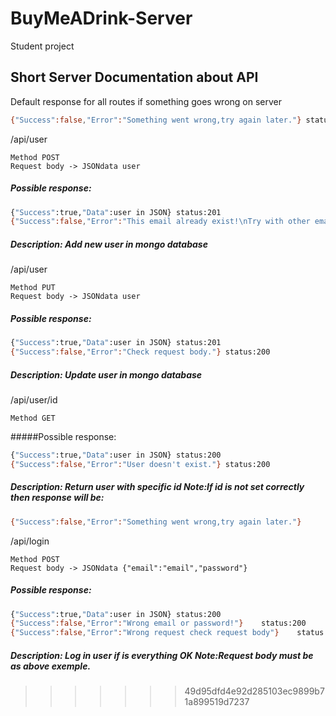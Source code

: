 # BuyMeADrink-Server

Student project

## Short Server Documentation about API


Default response for all routes if something goes wrong on server
```sh
{"Success":false,"Error":"Something went wrong,try again later."} status:500
```

/api/user

	Method POST
	Request body -> JSONdata user
    
##### Possible response: 
    
```sh
{"Success":true,"Data":user in JSON} status:201 
{"Success":false,"Error":"This email already exist!\nTry with other email."}	status:200
```
##### Description: Add new user in mongo database

/api/user

	Method PUT
	Request body -> JSONdata user
	
##### Possible response: 
```sh
{"Success":true,"Data":user in JSON} status:201
{"Success":false,"Error":"Check request body."} status:200
```		
##### Description: Update user in mongo database

/api/user/id

	Method GET
	
#####Possible response: 
```sh    
{"Success":true,"Data":user in JSON} status:200
{"Success":false,"Error":"User doesn't exist."}	status:200
```

##### Description: Return user with specific id Note:If id is not set correctly then response will be: 
```sh
{"Success":false,"Error":"Something went wrong,try again later."} 
```


/api/login

	Method POST
	Request body -> JSONdata {"email":"email","password"}
	
##### Possible response: 
    
```sh
{"Success":true,"Data":user in JSON} status:200
{"Success":false,"Error":"Wrong email or password!"}	status:200
{"Success":false,"Error":"Wrong request check request body"}	status:200
```
##### Description: Log in user if is everything OK Note:Request body must be as above exemple.
>>>>>>> 49d95dfd4e92d285103ec9899b71a899519d7237
